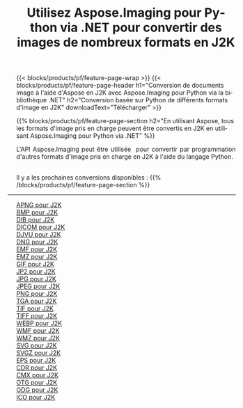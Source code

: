 ﻿---
title: Utilisez Aspose.Imaging pour Python via .NET pour convertir des images de nombreux formats en J2K 
weight: 3920
url: /fr/python-net/conversion/to/j2k 
lang: fr
langdirlevel: 2
locales: zh-hans,ja,it,ru,de,es,fr,nl,id,lt,pl,pt,vi,tr,ko,zh-hant,ar,hi,th,sv,cs,uk,he
description: Vous pouvez utiliser Aspose.Imaging pour Python via la bibliothèque .NET pour convertir une variété de formats en J2K
---

{{< blocks/products/pf/feature-page-wrap >}}
{{< blocks/products/pf/feature-page-header h1="Conversion de documents image à l'aide d'Aspose en J2K avec Aspose.Imaging pour Python via la bibliothèque .NET" h2="Conversion basée sur Python de différents formats d'image en J2K" downloadText="Télécharger" >}}


{{% blocks/products/pf/feature-page-section  h2="En utilisant Aspose, tous les formats d'image pris en charge peuvent être convertis en J2K en utilisant Aspose.Imaging pour Python via .NET" %}}
<p align=justify>L'API Aspose.Imaging peut être utilisée  pour convertir par programmation d'autres formats d'image pris en charge en J2K à l'aide du langage Python.</p>
<br/>
Il y a les prochaines conversions disponibles :
{{% /blocks/products/pf/feature-page-section %}}
<div class="container-fluid productfamilypage bg-gray">
    <div class="convertypes bg-gray agp-content section">
        <div class="container">
		<hr style="margin-left:-20px;"/>
		<div class="row other-converters">
		    <div class='col-md-2 other-converter remove-lp remove-rp'><a href="/imaging/fr/python-net/conversion/apng-to-j2k" >APNG pour J2K</a></div>
<div class='col-md-2 other-converter remove-lp remove-rp'><a href="/imaging/fr/python-net/conversion/bmp-to-j2k" >BMP pour J2K</a></div>
<div class='col-md-2 other-converter remove-lp remove-rp'><a href="/imaging/fr/python-net/conversion/dib-to-j2k" >DIB pour J2K</a></div>
<div class='col-md-2 other-converter remove-lp remove-rp'><a href="/imaging/fr/python-net/conversion/dicom-to-j2k" >DICOM pour J2K</a></div>
<div class='col-md-2 other-converter remove-lp remove-rp'><a href="/imaging/fr/python-net/conversion/djvu-to-j2k" >DJVU pour J2K</a></div>
<div class='col-md-2 other-converter remove-lp remove-rp'><a href="/imaging/fr/python-net/conversion/dng-to-j2k" >DNG pour J2K</a></div>
<div class='col-md-2 other-converter remove-lp remove-rp'><a href="/imaging/fr/python-net/conversion/emf-to-j2k" >EMF pour J2K</a></div>
<div class='col-md-2 other-converter remove-lp remove-rp'><a href="/imaging/fr/python-net/conversion/emz-to-j2k" >EMZ pour J2K</a></div>
<div class='col-md-2 other-converter remove-lp remove-rp'><a href="/imaging/fr/python-net/conversion/gif-to-j2k" >GIF pour J2K</a></div>
<div class='col-md-2 other-converter remove-lp remove-rp'><a href="/imaging/fr/python-net/conversion/jp2-to-j2k" >JP2 pour J2K</a></div>
<div class='col-md-2 other-converter remove-lp remove-rp'><a href="/imaging/fr/python-net/conversion/jpg-to-j2k" >JPG pour J2K</a></div>
<div class='col-md-2 other-converter remove-lp remove-rp'><a href="/imaging/fr/python-net/conversion/jpeg-to-j2k" >JPEG pour J2K</a></div>
<div class='col-md-2 other-converter remove-lp remove-rp'><a href="/imaging/fr/python-net/conversion/png-to-j2k" >PNG pour J2K</a></div>
<div class='col-md-2 other-converter remove-lp remove-rp'><a href="/imaging/fr/python-net/conversion/tga-to-j2k" >TGA pour J2K</a></div>
<div class='col-md-2 other-converter remove-lp remove-rp'><a href="/imaging/fr/python-net/conversion/tif-to-j2k" >TIF pour J2K</a></div>
<div class='col-md-2 other-converter remove-lp remove-rp'><a href="/imaging/fr/python-net/conversion/tiff-to-j2k" >TIFF pour J2K</a></div>
<div class='col-md-2 other-converter remove-lp remove-rp'><a href="/imaging/fr/python-net/conversion/webp-to-j2k" >WEBP pour J2K</a></div>
<div class='col-md-2 other-converter remove-lp remove-rp'><a href="/imaging/fr/python-net/conversion/wmf-to-j2k" >WMF pour J2K</a></div>
<div class='col-md-2 other-converter remove-lp remove-rp'><a href="/imaging/fr/python-net/conversion/wmz-to-j2k" >WMZ pour J2K</a></div>
<div class='col-md-2 other-converter remove-lp remove-rp'><a href="/imaging/fr/python-net/conversion/svg-to-j2k" >SVG pour J2K</a></div>
<div class='col-md-2 other-converter remove-lp remove-rp'><a href="/imaging/fr/python-net/conversion/svgz-to-j2k" >SVGZ pour J2K</a></div>
<div class='col-md-2 other-converter remove-lp remove-rp'><a href="/imaging/fr/python-net/conversion/eps-to-j2k" >EPS pour J2K</a></div>
<div class='col-md-2 other-converter remove-lp remove-rp'><a href="/imaging/fr/python-net/conversion/cdr-to-j2k" >CDR pour J2K</a></div>
<div class='col-md-2 other-converter remove-lp remove-rp'><a href="/imaging/fr/python-net/conversion/cmx-to-j2k" >CMX pour J2K</a></div>
<div class='col-md-2 other-converter remove-lp remove-rp'><a href="/imaging/fr/python-net/conversion/otg-to-j2k" >OTG pour J2K</a></div>
<div class='col-md-2 other-converter remove-lp remove-rp'><a href="/imaging/fr/python-net/conversion/odg-to-j2k" >ODG pour J2K</a></div>
<div class='col-md-2 other-converter remove-lp remove-rp'><a href="/imaging/fr/python-net/conversion/ico-to-j2k" >ICO pour J2K</a></div>
                </div>
        </div>
    </div>
</div>
<br/>

